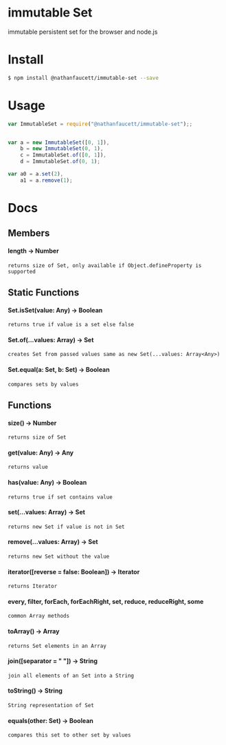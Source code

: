 immutable Set
=======

immutable persistent set for the browser and node.js

# Install
```bash
$ npm install @nathanfaucett/immutable-set --save
```

# Usage
```javascript
var ImmutableSet = require("@nathanfaucett/immutable-set");;


var a = new ImmutableSet([0, 1]),
    b = new ImmutableSet(0, 1),
    c = ImmutableSet.of([0, 1]),
    d = ImmutableSet.of(0, 1);

var a0 = a.set(2),
    a1 = a.remove(1);
```

# Docs

## Members

#### length -> Number
    returns size of Set, only available if Object.defineProperty is supported


## Static Functions

#### Set.isSet(value: Any) -> Boolean
    returns true if value is a set else false

#### Set.of(...values: Array<Any>) -> Set
    creates Set from passed values same as new Set(...values: Array<Any>)

#### Set.equal(a: Set, b: Set) -> Boolean
    compares sets by values


## Functions

#### size() -> Number
    returns size of Set

#### get(value: Any) -> Any
    returns value

#### has(value: Any) -> Boolean
    returns true if set contains value

#### set(...values: Array<Any>) -> Set
    returns new Set if value is not in Set

#### remove(...values: Array<Any>) -> Set
    returns new Set without the value

#### iterator([reverse = false: Boolean]) -> Iterator
    returns Iterator

#### every, filter, forEach, forEachRight, set, reduce, reduceRight, some
    common Array methods

#### toArray() -> Array<Any>
    returns Set elements in an Array

#### join([separator = " "]) -> String
    join all elements of an Set into a String

#### toString() -> String
    String representation of Set

#### equals(other: Set) -> Boolean
    compares this set to other set by values
